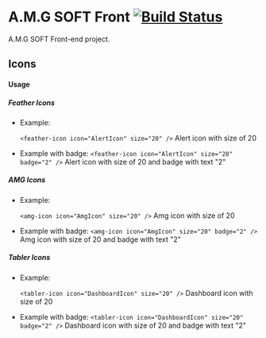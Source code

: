 # A.M.G SOFT Front [![Build Status](https://app.travis-ci.com/freearhey/vue2-filters.svg?branch=master)](https://prefront.amgsoft.us)

A.M.G SOFT Front-end project.

## Icons
#### Usage

##### Feather Icons
+ Example:

  `<feather-icon icon="AlertIcon" size="20" />`
  Alert icon with size of 20
+ Example with badge:
  `<feather-icon icon="AlertIcon" size="20" badge="2" />`
Alert icon with size of 20 and badge with text "2"
##### AMG Icons
+ Example:

  `<amg-icon icon="AmgIcon" size="20" />`
  Amg icon with size of 20
+ Example with badge:
  `<amg-icon icon="AmgIcon" size="20" badge="2" />`
Amg icon with size of 20 and badge with text "2"
##### Tabler Icons
+ Example:

  `<tabler-icon icon="DashboardIcon" size="20" />`
  Dashboard icon with size of 20
+ Example with badge:
  `<tabler-icon icon="DashboardIcon" size="20" badge="2" />`
Dashboard icon with size of 20 and badge with text "2"